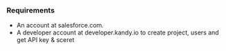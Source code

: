### Requirements

- An account at salesforce.com. 
- A developer account at developer.kandy.io to create project, users and get API key & sceret
